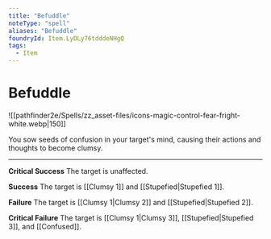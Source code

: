 ```yaml
---
title: "Befuddle"
noteType: "spell"
aliases: "Befuddle"
foundryId: Item.LyDLy76tdddeNHgQ
tags:
  - Item
---
```


# Befuddle
![[pathfinder2e/Spells/zz_asset-files/icons-magic-control-fear-fright-white.webp|150]]

You sow seeds of confusion in your target's mind, causing their actions and thoughts to become clumsy.

* * *

**Critical Success** The target is unaffected.

**Success** The target is [[Clumsy 1]] and [[Stupefied|Stupefied 1]].

**Failure** The target is [[Clumsy 1|Clumsy 2]] and [[Stupefied|Stupefied 2]].

**Critical Failure** The target is [[Clumsy 1|Clumsy 3]], [[Stupefied|Stupefied 3]], and [[Confused]].
